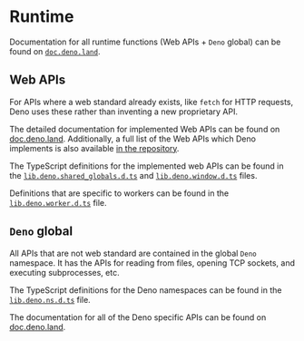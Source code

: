 # Runtime

Documentation for all runtime functions (Web APIs + `Deno` global) can be found
on
[`doc.deno.land`](https://doc.deno.land/https/github.com/denoland/deno/releases/latest/download/lib.deno.d.ts).

## Web APIs

For APIs where a web standard already exists, like `fetch` for HTTP requests,
Deno uses these rather than inventing a new proprietary API.

The detailed documentation for implemented Web APIs can be found on
[doc.deno.land](https://doc.deno.land/https/raw.githubusercontent.com/denoland/deno/master/cli/dts/lib.deno.shared_globals.d.ts).
Additionally, a full list of the Web APIs which Deno implements is also
available
[in the repository](https://github.com/denoland/deno/blob/master/cli/js/web/README.md).

The TypeScript definitions for the implemented web APIs can be found in the
[`lib.deno.shared_globals.d.ts`](https://github.com/denoland/deno/blob/master/cli/dts/lib.deno.shared_globals.d.ts)
and
[`lib.deno.window.d.ts`](https://github.com/denoland/deno/blob/master/cli/dts/lib.deno.window.d.ts)
files.

Definitions that are specific to workers can be found in the
[`lib.deno.worker.d.ts`](https://github.com/denoland/deno/blob/master/cli/dts/lib.deno.worker.d.ts)
file.

## `Deno` global

All APIs that are not web standard are contained in the global `Deno` namespace.
It has the APIs for reading from files, opening TCP sockets, and executing
subprocesses, etc.

The TypeScript definitions for the Deno namespaces can be found in the
[`lib.deno.ns.d.ts`](https://github.com/denoland/deno/blob/master/cli/dts/lib.deno.ns.d.ts)
file.

The documentation for all of the Deno specific APIs can be found on
[doc.deno.land](https://doc.deno.land/https/raw.githubusercontent.com/denoland/deno/master/cli/dts/lib.deno.ns.d.ts).
